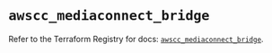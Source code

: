 # `awscc_mediaconnect_bridge`

Refer to the Terraform Registry for docs: [`awscc_mediaconnect_bridge`](https://registry.terraform.io/providers/hashicorp/awscc/0.70.0/docs/resources/mediaconnect_bridge).
